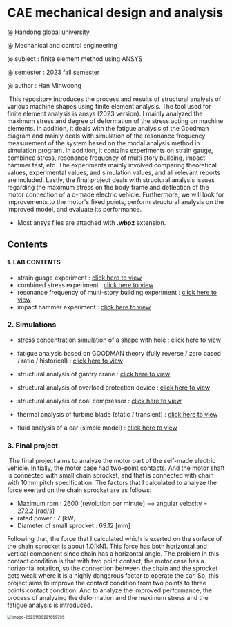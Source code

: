 # CAE mechanical design and analysis 

@ Handong global university

@ Mechanical and control engineering

@ subject : finite element method using ANSYS

@ semester : 2023 fall semester

@ author : Han Minwoong



​			This repository introduces the process and results of structural analysis of various machine shapes using finite element analysis. The tool used for finite element analysis is ansys (2023 version). I mainly analyzed the maximum stress and degree of deformation of the stress acting on machine elements. In addition, it deals with the fatigue analysis of the Goodman diagram and mainly deals with simulation of the resonance frequency measurement of the system based on the modal analysis method in simulation program. In addition, it contains experiments on strain gauge, combined stress, resonance frequency of multi story building, impact hammer test, etc. The experiments mainly involved comparing theoretical values, experimental values, and simulation values, and all relevant reports are included. Lastly, the final project deals with structural analysis issues regarding the maximum stress on the body frame and deflection of the motor connection of a d-made electric vehicle. Furthermore, we will look for improvements to the motor's fixed points, perform structural analysis on the improved model, and evaluate its performance.

* Most ansys files are attached with **.wbpz** extension.



## Contents

#### 1. LAB CONTENTS

* strain guage experiment : [click here to view](https://github.com/HanMinung/CAE/tree/main/1.%20LAB%20FILES/LAB1_strain_guage)
* combined stress experiment : [click here to view](https://github.com/HanMinung/CAE/tree/main/1.%20LAB%20FILES/LAB2_combined_stress)
* resonance frequency of multi-story building experiment : [click here to view](https://github.com/HanMinung/CAE/tree/main/1.%20LAB%20FILES/LAB3_building)
* impact hammer experiment : [click here to view](https://github.com/HanMinung/CAE/tree/main/1.%20LAB%20FILES/LAB4_impact_hammer)



### 2. Simulations

* stress concentration simulation of a shape with hole : [click here to view](https://github.com/HanMinung/CAE/tree/main/2.%20SIMULATIONS/assignment_1)
* fatigue analysis based on GOODMAN theory (fully reverse / zero based / ratio / historical) : [click here to view](https://github.com/HanMinung/CAE/tree/main/2.%20SIMULATIONS/assignment_2)

* structural analysis of gantry crane : [click here to view](https://github.com/HanMinung/CAE/tree/main/2.%20SIMULATIONS/assignment_3)

* structural analysis of overload protection device : [click here to view](https://github.com/HanMinung/CAE/tree/main/2.%20SIMULATIONS/assignment_4)

* structural analysis of coal compressor : [click here to view](https://github.com/HanMinung/CAE/tree/main/2.%20SIMULATIONS/assignment_5)
* thermal analysis of turbine blade (static / transient) : [click here to view](https://github.com/HanMinung/CAE/tree/main/2.%20SIMULATIONS/assignment_6)

* fluid analysis of a car (simple model) : [click here to view](https://github.com/HanMinung/CAE/tree/main/2.%20SIMULATIONS/assignment_7)

### 3. Final project

​			The final project aims to analyze the motor part of the self-made electric vehicle. Initially, the motor case had two-point contacts. And the motor shaft is connected with small chain sprocket, and that is connected with chain with 10mm pitch specification. The factors that I calculated to analyze the force exerted on the chain sprocket are as follows:

* Maximum rpm : 2600 [revolution per minute] --> angular velocity = 272.2 [rad/s]
* rated power : 7 [kW]
* Diameter of small sprocket : 69.12 [mm]

Following that, the force that I calculated which is exerted on the surface of the chain sprocket is about 1.0[kN]. This force has both horizontal and vertical component since chain has a horizontal angle. The problem in this contact condition is that with two point contact, the motor case has a horizontal rotation, so the connection between the chain and the sprocket gets weak where it is  a highly dangerous factor to operate the car. So, this project aims to improve the contact condition from two points to  three points contact condition. And to analyze the improved performance, the process of analyzing the deformation and the maximum stress and the fatigue analysis is introduced.

<img src="C:\Users\hanmu\AppData\Roaming\Typora\typora-user-images\image-20231130221659735.png" alt="image-20231130221659735" style="zoom: 67%;" />
